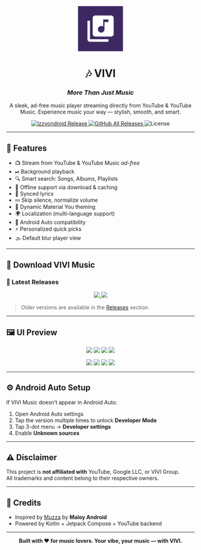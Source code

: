 <div align="center">

<img src="https://github.com/vivizzz007/vivi-music/blob/main/assets/img.png" width="120" />

<h1>🎶 VIVI</h1>
<h3><i>More Than Just Music</i></h3>

<p>
A sleek, ad-free music player streaming directly from YouTube & YouTube Music.  
Experience music your way — stylish, smooth, and smart.
</p>

<p>
  <a href="https://github.com/vivizzz007/vivi-music/releases/tag/F-1.0.0">
    <img alt="Izzyondroid Release" src="https://img.shields.io/github/v/release/vivizzz007/vivi-music?label=Latest&style=flat-square" />
  </a>
  <a href="https://github.com/vivizzz007/vivi-music/releases">
    <img alt="GitHub All Releases" src="https://img.shields.io/github/downloads/vivizzz007/vivi-music/total?label=Downloads&style=flat-square" />
  </a>
  <img alt="License" src="https://img.shields.io/github/license/vivizzz007/vivi-music?style=flat-square" />
</p>

</div>

---

## 🚀 Features

- 📺 Stream from YouTube & YouTube Music *ad-free*
- ⏯ Background playback
- 🔍 Smart search: Songs, Albums, Playlists
- 💾 Offline support via download & caching
- 🎤 Synced lyrics
- 💤 Skip silence, normalize volume
- 🎨 Dynamic Material You theming
- 🌍 Localization (multi-language support)
- 🚗 Android Auto compatibility
- ⚡ Personalized quick picks
- 🌫 Default blur player view

---

## 📲 Download VIVI Music

### 🔽 Latest Releases

<div align="center">
  <a href="https://github.com/vivizzz007/vivi-music/releases/download/v-1.1.5/VIVI-MUSIC.apk">
    <img src="https://img.shields.io/badge/Download-v1.1.5-blueviolet?style=for-the-badge&logo=android" />
  </a>
  <a href="https://github.com/vivizzz007/vivi-music/releases/download/v-1.1.4/VIVI-MUSIC.apk">
    <img src="https://img.shields.io/badge/Download-v1.1.4-purple?style=for-the-badge&logo=android" />
  </a>
</div>

> Older versions are available in the [Releases](https://github.com/vivizzz007/vivi-music/releases) section.

---

## 🖼 UI Preview

<p align="center">
  <img src="https://github.com/vivizzz007/vivi-music/blob/main/sc-screen-github/home_me.png" width="24%" />
  <img src="https://github.com/vivizzz007/vivi-music/blob/main/sc-screen-github/player.png" width="24%" />
  <img src="https://github.com/vivizzz007/vivi-music/blob/main/sc-screen-github/changelog.png" width="24%" />
  <img src="https://github.com/vivizzz007/vivi-music/blob/main/sc-screen-github/updater.png" width="24%" />
</p>
<p align="center">
  <img src="https://github.com/vivizzz007/vivi-music/blob/main/sc-screen-github/backup.png" width="24%" />
  <img src="https://github.com/vivizzz007/vivi-music/blob/main/sc-screen-github/setting.PNG" width="24%" />
  <img src="https://github.com/vivizzz007/vivi-music/blob/main/sc-screen-github/about_me.png" width="24%" />
  <img src="https://github.com/vivizzz007/vivi-music/blob/main/sc-screen-github/search.png" width="24%" />
</p>

---

## ⚙️ Android Auto Setup

If VIVI Music doesn’t appear in Android Auto:

1. Open Android Auto settings
2. Tap the version multiple times to unlock **Developer Mode**
3. Tap 3-dot menu → **Developer settings**
4. Enable **Unknown sources**

---

## ⚠️ Disclaimer

This project is **not affiliated with** YouTube, Google LLC, or VIVI Group.  
All trademarks and content belong to their respective owners.

---

## 🙏 Credits

- Inspired by [Muzza](https://github.com/Maloy-Android) by **Maloy Android**
- Powered by Kotlin + Jetpack Compose + YouTube backend

---

<div align="center">
  <b>Built with ❤️ for music lovers. Your vibe, your music — with VIVI.</b>
</div>
